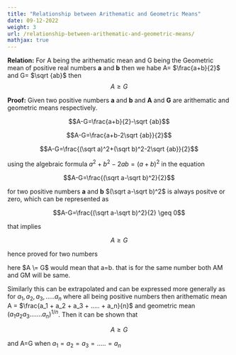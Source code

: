 ```yaml
---
title: "Relationship between Arithematic and Geometric Means"
date: 09-12-2022
weight: 3
url: /relationship-between-arithematic-and-geometric-means/
mathjax: true
---
```

**Relation:** For A being the arithematic mean and G being the Geometric mean of positive real numbers **a** and **b** then we habe A= $\frac{a+b}{2}$ and G= $\sqrt {ab}$ then 
$$A \geq G$$

**Proof:**
Given  two positive numbers **a** and **b** and **A** and **G** are arithematic and geometric means respectively.

$$A-G=\frac{a+b}{2}-\sqrt {ab}$$

$$A-G=\frac{a+b-2\sqrt {ab}}{2}$$

$$A-G=\frac{(\sqrt a)^2+(\sqrt b)^2-2\sqrt {ab}}{2}$$

using the algebraic formula $a^2+b^2-2ab=(a+b)^2$ in the equation

$$A-G=\frac{(\sqrt a-\sqrt b)^2}{2}$$

for two positive numbers **a** and **b** $(\sqrt a-\sqrt b)^2$ is always positve or zero, which can be represented as 

$$A-G=\frac{(\sqrt a-\sqrt b)^2}{2} \geq 0$$

that implies

$$A \geq G$$

hence proved for two numbers

here $A \= G$ would mean that a=b. that is for the same number both AM and GM will be same.

Similarly this can be extrapolated and can be expressed more generally as for $a_1, a_2, a_3, …..a_n$ where all being positive numbers then arithematic mean A = $\frac{a_1 + a_2 + a_3 + ….. + a_n}{n}$ and geometric mean $(a_1a_2a_3.......a_n)^{1/n}$. Then it can be shown that 

$$A \geq G$$

and A=G when $a_1= a_2= a_3= …..=a_n$
